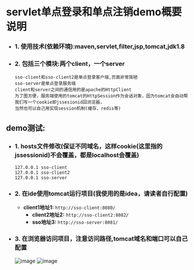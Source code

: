 # servlet单点登录和单点注销demo概要说明  
  - ### 1. 使用技术(依赖环境):maven,servlet,filter,jsp,tomcat,jdk1.8  
  - ### 2. 包括三个模块:两个client，一个server  
    ```
    sso-client和sso-client2是单点登录客户端,页面非常简陋  
    sso-server是单点登录服务端  
    client和server之间的通信用的是apache的HttpClient  
    为了图方便，服务端使用的tomcat的HttpSession作为会话对象，因为tomcat会自动帮我们写一个cookie即jssesionid回浏览器，  
    当然也可以自己用实现session机制(缓存，redis等)
    ```
## demo测试:  
  - ### 1. hosts文件修改(保证不同域名，这样cookie(这里指的jssessionid)不会覆盖，都是localhost会覆盖)  
    ```
    127.0.0.1 sso-client  
    127.0.0.1 sso-client2   
    127.0.0.1 sso-server
    ```
  - ### 2. 在ide使用tomcat运行项目(我使用的是idea，请读者自行配置)   
    - **client1地址1:**
      ```http://sso-client:8080/```
      - **client2地址2:**
      ```http://sso-client2:8082/```
      - **sso地址3:**
      ```http://sso-server:8081/```
  + ### 3. 在浏览器访问项目，注意访问路径,tomcat域名和端口可以自己配置  
    
    ![image](https://github.com/donglight/sso/wiki/client.jpg)
    ![image](https://github.com/donglight/sso/wiki/client2.jpg)
